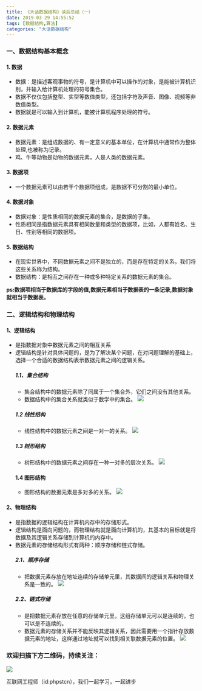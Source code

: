 ```yaml
---
title: 《大话数据结构》读后总结（一）
date: 2019-03-29 14:55:52
tags: [数据结构,算法]
categories: "大话数据结构"
---
```

### 一、数据结构基本概念

#### 1. 数据

- 数据：是描述客观事物的符号，是计算机中可以操作的对象，是能被计算机识别，并输入给计算机处理的符号集合。
- 数据不仅仅包括整型、实型等数值类型，还包括字符及声音、图像、视频等非数值类型。
- 数据就是可以输入到计算机，能被计算机程序处理的符号。

#### 2. 数据元素

- 数据元素：是组成数据的、有一定意义的基本单位，在计算机中通常作为整体处理,也被称为记录。
- 鸡、牛等动物是动物的数据元素，人是人类的数据元素。

#### 3. 数据项

- 一个数据元素可以由若干个数据项组成，是数据不可分割的最小单位。

#### 4. 数据对象

- 数据对象：是性质相同的数据元素的集合，是数据的子集。
- 性质相同是指数据元素具有相同数量和类型的数据项，比如，人都有姓名、生日、性别等相同的数据项。

#### 5. 数据结构

- 在现实世界中，不同数据元素之间不是独立的，而是存在特定的关系，我们将这些关系称为结构。
- 数据结构：是相互之间存在一种或多种特定关系的数据元素的集合。

 **ps:数据项相当于数据库的字段的值,数据元素相当于数据表的一条记录,数据对象就相当于数据表。**
### 二、逻辑结构和物理结构

#### 1、逻辑结构
- 是指数据对象中数据元素之间的相互关系
- 逻辑结构是针对具体问题的，是为了解决某个问题，在对问题理解的基础上，选择一个合适的数据结构表示数据元素之间的逻辑关系。
  ##### 1.1、集合结构
  - 集合结构中的数据元素除了同属于一个集合外，它们之间没有其他关系。
  - 数据结构中的集合关系就类似于数学中的集合。
  ![](https://user-gold-cdn.xitu.io/2019/3/19/1699551f91d8a458?w=768&h=755&f=jpeg&s=31970)
  ##### 1.2 线性结构
  - 线性结构中的数据元素之间是一对一的关系。
  ![](https://user-gold-cdn.xitu.io/2019/3/19/1699551f91d6d20b?w=768&h=447&f=jpeg&s=21493)
  ##### 1.3 树形结构
  - 树形结构中的数据元素之间存在一种一对多的层次关系。
  ![](https://user-gold-cdn.xitu.io/2019/3/19/1699551f92130fde?w=768&h=384&f=jpeg&s=21497)
  #### 1.4 图形结构
  - 图形结构的数据元素是多对多的关系。
  ![](https://user-gold-cdn.xitu.io/2019/3/19/1699551f92f4cf77?w=768&h=647&f=jpeg&s=28333)


#### 2、物理结构
- 是指数据的逻辑结构在计算机内存中的存储形式。
- 逻辑结构是面向问题的，而物理结构就是面向计算机的，其基本的目标就是将数据及其逻辑关系存储到计算机的内存中。
- 数据元素的存储结构形式有两种：顺序存储和链式存储。
  ##### 2.1、顺序存储
  - 把数据元素存放在地址连续的存储单元里，其数据间的逻辑关系和物理关系是一致的。
  ![](https://user-gold-cdn.xitu.io/2019/3/19/1699551f94cbeaa3?w=768&h=117&f=jpeg&s=13899)
  ##### 2.2、链式存储
  - 是把数据元素存放在任意的存储单元里，这组存储单元可以是连续的，也可以是不连续的。
  - 数据元素的存储关系并不能反映其逻辑关系，因此需要用一个指针存放数据元素的地址，这样通过地址就可以找到相关联数据元素的位置。
  ![](https://user-gold-cdn.xitu.io/2019/3/19/1699551f94f4c399?w=768&h=716&f=jpeg&s=33022)
  
### 欢迎扫描下方二维码，持续关注：
![](https://user-gold-cdn.xitu.io/2019/3/17/1698b447d75fb9bb?w=258&h=258&f=jpeg&s=28010)

互联网工程师（id:phpstcn），我们一起学习，一起进步